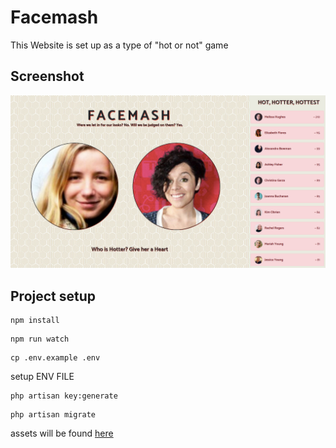 # Facemash

This Website is set up as a type of "hot or not" game

## Screenshot

![screen1](screen.png)

## Project setup

```
npm install
```

```
npm run watch
```

```
cp .env.example .env
```

setup ENV FILE

```
php artisan key:generate
```

```
php artisan migrate
```

assets will be found [here](https://github.com/sanjaypj/facemash-assets)
